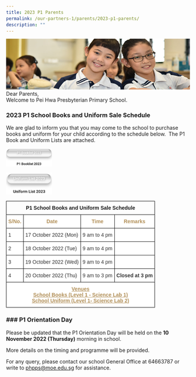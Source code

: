 ```yaml
---
title: 2023 P1 Parents
permalink: /our-partners-1/parents/2023-p1-parents/
description: ""
---
```

![](/images/Website%20Banners%20Subpage/948x260%20masterhead%20-%20Our%20Partners3.jpg)
Dear Parents, &nbsp;  
Welcome to Pei Hwa Presbyterian Primary School.  
  

### 2023 P1 School Books and Uniform Sale Schedule

We are glad to inform you that you may come to the school to purchase books and uniform for your child according to the schedule below.&nbsp; The P1 Book and Uniform Lists are attached.

<p><a href="/files/PHPPS%20P1%20Booklist%202023.pdf">
<img src="/images/2023%20booklist.png" style="width:25%">
</a></p>

<p><a href="/files/PHPPS%20Uniform%20List%202023%20.pdf">
<img src="/images/2023%20uniform%20list.png" style="width:25%">
</a></p>

<style type="text/css">
.tg  {border-collapse:collapse;border-spacing:0;}
.tg td{border-color:black;border-style:solid;border-width:1px;font-family:Arial, sans-serif;font-size:14px;
  overflow:hidden;padding:10px 5px;word-break:normal;}
.tg th{border-color:black;border-style:solid;border-width:1px;font-family:Arial, sans-serif;font-size:14px;
  font-weight:normal;overflow:hidden;padding:10px 5px;word-break:normal;}
.tg .tg-baqh{text-align:center;vertical-align:top}
.tg .tg-citn{background-color:#FFF;color:#333;text-align:left;vertical-align:top}
.tg .tg-rdtm{background-color:#FFF;color:#333;font-weight:bold;text-align:left;vertical-align:top}
.tg .tg-dieu{background-color:#FFF;color:#B29059;font-weight:bold;text-align:center;vertical-align:top}
.tg .tg-ier4{background-color:#FFF;color:#B29059;font-weight:bold;text-align:center;text-decoration:underline;vertical-align:top}
</style>
<table class="tg">
<thead>
  <tr>
    <th class="tg-baqh" colspan="4"><span style="font-weight:bold">P1 School Books and Uniform Sale Schedule</span></th>
  </tr>
</thead>
<tbody>
  <tr>
    <td class="tg-dieu">S/No.</td>
    <td class="tg-dieu">Date</td>
    <td class="tg-dieu">Time</td>
    <td class="tg-dieu">Remarks</td>
  </tr>
  <tr>
    <td class="tg-citn">1</td>
    <td class="tg-citn">17 October 2022 (Mon)</td>
    <td class="tg-citn">9 am to 4 pm</td>
    <td class="tg-citn"> </td>
  </tr>
  <tr>
    <td class="tg-citn">2</td>
    <td class="tg-citn">18 October 2022 (Tue)</td>
    <td class="tg-citn">9 am to 4 pm</td>
    <td class="tg-citn"> </td>
  </tr>
  <tr>
    <td class="tg-citn">3</td>
    <td class="tg-citn">19 October 2022 (Wed)</td>
    <td class="tg-citn">9 am to 4 pm</td>
    <td class="tg-citn"> </td>
  </tr>
  <tr>
    <td class="tg-citn">4</td>
    <td class="tg-citn">20 October 2022 (Thu)</td>
    <td class="tg-citn">9 am to 3 pm</td>
    <td class="tg-rdtm">Closed at 3 pm</td>
  </tr>
  <tr>
    <td class="tg-ier4" colspan="4">Venues<br>School Books (Level 1 - Science Lab 1)<br>School Uniform (Level 1- Science Lab 2)<span style="background-color:initial"> </span></td>
  </tr>
</tbody>
</table>

### ### **P1 Orientation Day**&nbsp;

Please be updated that the P1 Orientation Day will be held on the&nbsp;**10 November 2022 (Thursday)**&nbsp;morning in school.&nbsp;&nbsp;

More details on the timing and programme will be provided.

For any query, please contact our school General Office at 64663787 or write to&nbsp;[phpps@moe.edu.sg](mailto:phpps@moe.edu.sg)&nbsp;for assistance.